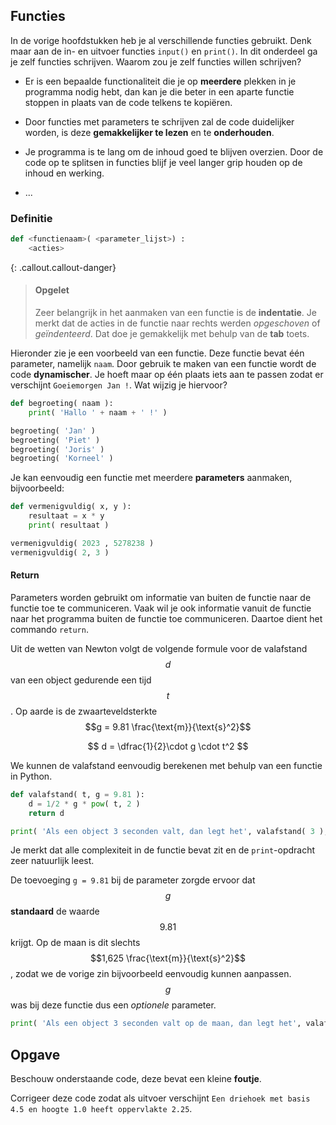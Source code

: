 ## Functies
In de vorige hoofdstukken heb je al verschillende functies gebruikt. Denk maar aan de in- en uitvoer functies `input()` en `print()`. In dit onderdeel ga je zelf functies schrijven. Waarom zou je zelf functies willen schrijven?

-   Er is een bepaalde functionaliteit die je op **meerdere** plekken in je programma nodig hebt, dan kan je die beter in een aparte functie stoppen in plaats van de code telkens te kopiëren.

-   Door functies met parameters te schrijven zal de code duidelijker worden, is deze **gemakkelijker te lezen** en te **onderhouden**.

-   Je programma is te lang om de inhoud goed te blijven overzien. Door de code op te splitsen in functies blijf je veel langer grip houden op de inhoud en werking.

-   ...

### Definitie
```python
def <functienaam>( <parameter_lijst>) :
    <acties>
```

{: .callout.callout-danger}
> #### Opgelet
> Zeer belangrijk in het aanmaken van een functie is de **indentatie**. Je merkt dat de acties in de functie naar rechts werden *opgeschoven* of *geïndenteerd*. Dat doe je gemakkelijk met behulp van de **tab** toets.

Hieronder zie je een voorbeeld van een functie. Deze functie bevat één parameter, namelijk `naam`. Door gebruik te maken van een functie wordt de code **dynamischer**. Je hoeft maar op één plaats iets aan te passen zodat er verschijnt `Goeiemorgen Jan !`. Wat wijzig je hiervoor?

```python
def begroeting( naam ):
    print( 'Hallo ' + naam + ' !' )

begroeting( 'Jan' ) 
begroeting( 'Piet' )
begroeting( 'Joris' )
begroeting( 'Korneel' )
```

Je kan eenvoudig een functie met meerdere **parameters** aanmaken, bijvoorbeeld:

```python
def vermenigvuldig( x, y ):
    resultaat = x * y
    print( resultaat )

vermenigvuldig( 2023 , 5278238 )
vermenigvuldig( 2, 3 )
```

#### Return

Parameters worden gebruikt om informatie van buiten de functie naar de functie toe te communiceren. Vaak wil je ook informatie vanuit de functie naar het programma buiten de functie toe communiceren. Daartoe dient het commando `return`.

Uit de wetten van Newton volgt de volgende formule voor de valafstand $$d$$ van een object gedurende een tijd $$t$$. Op aarde is de zwaarteveldsterkte $$g = 9.81 \frac{\text{m}}{\text{s}^2}$$

$$
d = \dfrac{1}{2}\cdot g \cdot t^2
$$

We kunnen de valafstand eenvoudig berekenen met behulp van een functie in Python. 
```python
def valafstand( t, g = 9.81 ):
    d = 1/2 * g * pow( t, 2 )
    return d

print( 'Als een object 3 seconden valt, dan legt het', valafstand( 3 ), 'm af.')
```
Je merkt dat alle complexiteit in de functie bevat zit en de `print`-opdracht zeer natuurlijk leest.

De toevoeging `g = 9.81` bij de parameter zorgde ervoor dat $$g$$ **standaard** de waarde $$9.81$$ krijgt. Op de maan is dit slechts $$1,625 \frac{\text{m}}{\text{s}^2}$$, zodat we de vorige zin bijvoorbeeld eenvoudig kunnen aanpassen. $$g$$ was bij deze functie dus een *optionele* parameter.
```python
print( 'Als een object 3 seconden valt op de maan, dan legt het', valafstand( 3, 1.625 ), 'm af.')
```

## Opgave
Beschouw onderstaande code, deze bevat een kleine **foutje**. 

Corrigeer deze code zodat als uitvoer verschijnt `Een driehoek met basis 4.5 en hoogte 1.0 heeft oppervlakte 2.25`.